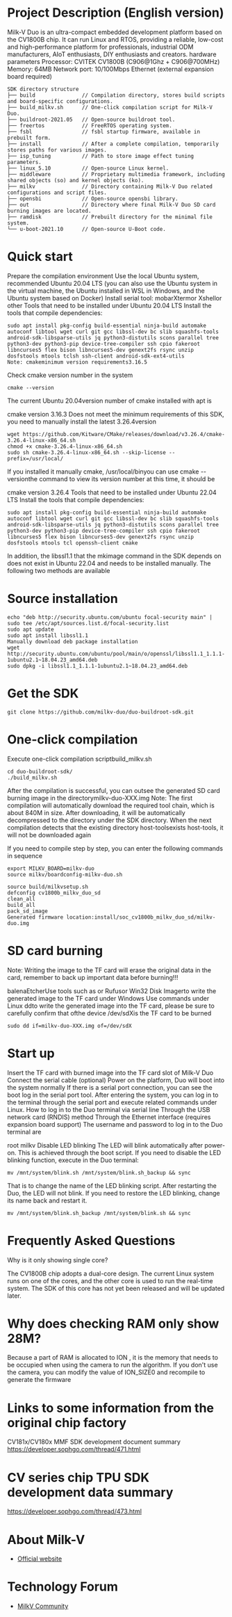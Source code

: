 # Project Description (English version)
Milk-V Duo is an ultra-compact embedded development platform based on the CV1800B chip. It can run Linux and RTOS, providing a reliable, low-cost and high-performance platform for professionals, industrial ODM manufacturers, AIoT enthusiasts, DIY enthusiasts and creators.
hardware parameters
Processor: CVITEK CV1800B (C906@1Ghz + C906@700MHz)
Memory: 64MB
Network port: 10/100Mbps Ethernet (external expansion board required)
```
SDK directory structure
├── build               // Compilation directory, stores build scripts and board-specific configurations.
├── build_milkv.sh      // One-click compilation script for Milk-V Duo.
├── buildroot-2021.05   // Open-source buildroot tool.
├── freertos            // FreeRTOS operating system.
├── fsbl                // fsbl startup firmware, available in prebuilt form.
├── install             // After a complete compilation, temporarily stores paths for various images.
├── isp_tuning          // Path to store image effect tuning parameters.
├── linux_5.10          // Open-source Linux kernel.
├── middleware          // Proprietary multimedia framework, including shared objects (so) and kernel objects (ko).
├── milkv               // Directory containing Milk-V Duo related configurations and script files.
├── opensbi             // Open-source opensbi library.
├── out                 // Directory where final Milk-V Duo SD card burning images are located.
├── ramdisk             // Prebuilt directory for the minimal file system.
└── u-boot-2021.10      // Open-source U-Boot code.
```
# Quick start
Prepare the compilation environment
Use the local Ubuntu system, recommended Ubuntu 20.04 LTS
(you can also use the Ubuntu system in the virtual machine, the Ubuntu installed in WSL in Windows, and the Ubuntu system based on Docker)
Install serial tool: mobarXtermor Xshellor other
Tools that need to be installed under Ubuntu 20.04 LTS
Install the tools that compile dependencies:
```
sudo apt install pkg-config build-essential ninja-build automake autoconf libtool wget curl git gcc libssl-dev bc slib squashfs-tools android-sdk-libsparse-utils jq python3-distutils scons parallel tree python3-dev python3-pip device-tree-compiler ssh cpio fakeroot libncurses5 flex bison libncurses5-dev genext2fs rsync unzip dosfstools mtools tclsh ssh-client android-sdk-ext4-utils
Note: cmakeminimum version requirements3.16.5
```
Check cmake version number in the system
```
cmake --version
```
The current Ubuntu 20.04version number of cmake installed with apt is

cmake version 3.16.3
Does not meet the minimum requirements of this SDK, you need to manually install the latest 3.26.4version
```
wget https://github.com/Kitware/CMake/releases/download/v3.26.4/cmake-3.26.4-linux-x86_64.sh
chmod +x cmake-3.26.4-linux-x86_64.sh
sudo sh cmake-3.26.4-linux-x86_64.sh --skip-license --prefix=/usr/local/
```
If you installed it manually cmake, /usr/local/binyou can use cmake --versionthe command to view its version number at this time, it should be

cmake version 3.26.4
Tools that need to be installed under Ubuntu 22.04 LTS
Install the tools that compile dependencies:
```
sudo apt install pkg-config build-essential ninja-build automake autoconf libtool wget curl git gcc libssl-dev bc slib squashfs-tools android-sdk-libsparse-utils jq python3-distutils scons parallel tree python3-dev python3-pip device-tree-compiler ssh cpio fakeroot libncurses5 flex bison libncurses5-dev genext2fs rsync unzip dosfstools mtools tcl openssh-client cmake
```
In addition, the libssl1.1 that the mkimage command in the SDK depends on does not exist in Ubuntu 22.04 and needs to be installed manually. The following two methods are available

# Source installation
```
echo "deb http://security.ubuntu.com/ubuntu focal-security main" | sudo tee /etc/apt/sources.list.d/focal-security.list
sudo apt update
sudo apt install libssl1.1
Manually download deb package installation
wget http://security.ubuntu.com/ubuntu/pool/main/o/openssl/libssl1.1_1.1.1-1ubuntu2.1~18.04.23_amd64.deb
sudo dpkg -i libssl1.1_1.1.1-1ubuntu2.1~18.04.23_amd64.deb
```

# Get the SDK
```
git clone https://github.com/milkv-duo/duo-buildroot-sdk.git
```
# One-click compilation
Execute one-click compilation scriptbuild_milkv.sh
```
cd duo-buildroot-sdk/
./build_milkv.sh
```
After the compilation is successful, you can outsee the generated SD card burning image in the directorymilkv-duo-XXX.img
Note: The first compilation will automatically download the required tool chain, which is about 840M in size. After downloading, it will be automatically decompressed to the directory under the SDK directory. When the next compilation detects that the existing directory host-toolsexists host-tools, it will not be downloaded again

If you need to compile step by step, you can enter the following commands in sequence
```
export MILKV_BOARD=milkv-duo
source milkv/boardconfig-milkv-duo.sh

source build/milkvsetup.sh
defconfig cv1800b_milkv_duo_sd
clean_all
build_all
pack_sd_image
Generated firmware location:install/soc_cv1800b_milkv_duo_sd/milkv-duo.img
```
# SD card burning
Note: Writing the image to the TF card will erase the original data in the card, remember to back up important data before burning!!!

balenaEtcherUse tools such as or Rufusor Win32 Disk Imagerto write the generated image to the TF card under Windows
Use commands under Linux ddto write the generated image into the TF card, please be sure to carefully confirm that ofthe device /dev/sdXis the TF card to be burned
```
sudo dd if=milkv-duo-XXX.img of=/dev/sdX
```
# Start up
Insert the TF card with burned image into the TF card slot of Milk-V Duo
Connect the serial cable (optional)
Power on the platform, Duo will boot into the system normally
If there is a serial port connection, you can see the boot log in the serial port tool. After entering the system, you can log in to the terminal through the serial port and execute related commands under Linux.
How to log in to the Duo terminal
via serial line
Through the USB network card (RNDIS) method
Through the Ethernet interface (requires expansion board support)
The username and password to log in to the Duo terminal are

root
milkv
Disable LED blinking
The LED will blink automatically after power-on. This is achieved through the boot script. If you need to disable the LED blinking function, execute in the Duo terminal:
```
mv /mnt/system/blink.sh /mnt/system/blink.sh_backup && sync
```
That is to change the name of the LED blinking script. After restarting the Duo, the LED will not blink.
If you need to restore the LED blinking, change its name back and restart it.
```
mv /mnt/system/blink.sh_backup /mnt/system/blink.sh && sync
```
# Frequently Asked Questions
Why is it only showing single core?

The CV1800B chip adopts a dual-core design. The current Linux system runs on one of the cores, and the other core is used to run the real-time system. The SDK of this core has not yet been released and will be updated later.

# Why does checking RAM only show 28M?

Because a part of RAM is allocated to ION , it is the memory that needs to be occupied when using the camera to run the algorithm. If you don't use the camera, you can modify the value of ION_SIZE0 and recompile to generate the firmware


# Links to some information from the original chip factory
CV181x/CV180x MMF SDK development document summary
https://developer.sophgo.com/thread/471.html

# CV series chip TPU SDK development data summary
https://developer.sophgo.com/thread/473.html


# About Milk-V
- [Official website](https://milkv.io/)

# Technology Forum
- [MilkV Community](https://community.milkv.io/)
